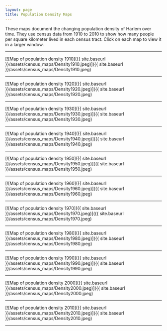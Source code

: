 ```yaml
---
layout: page
title: Population Density Maps
---
```


These maps document the changing population density of Harlem over time. They use census data from 1910 to 2010 to show how many people per square kilometer lived in each census tract. Click on each map to view it in a larger window.
<hr>
[![Map of population density 1910]({{ site.baseurl }}/assets/census_maps/Density1910.jpeg)]({{ site.baseurl }}/assets/census_maps/Density1910.jpeg)
<hr>
[![Map of population density 1920]({{ site.baseurl }}/assets/census_maps/Density1920.jpeg)]({{ site.baseurl }}/assets/census_maps/Density1920.jpeg)
<hr>
[![Map of population density 1930]({{ site.baseurl }}/assets/census_maps/Density1930.jpeg)]({{ site.baseurl }}/assets/census_maps/Density1930.jpeg)
<hr>
[![Map of population density 1940]({{ site.baseurl }}/assets/census_maps/Density1940.jpeg)]({{ site.baseurl }}/assets/census_maps/Density1940.jpeg)
<hr>
[![Map of population density 1950]({{ site.baseurl }}/assets/census_maps/Density1950.jpeg)]({{ site.baseurl }}/assets/census_maps/Density1950.jpeg)
<hr>
[![Map of population density 1960]({{ site.baseurl }}/assets/census_maps/Density1960.jpeg)]({{ site.baseurl }}/assets/census_maps/Density1960.jpeg)
<hr>
[![Map of population density 1970]({{ site.baseurl }}/assets/census_maps/Density1970.jpeg)]({{ site.baseurl }}/assets/census_maps/Density1970.jpeg)
<hr>
[![Map of population density 1980]({{ site.baseurl }}/assets/census_maps/Density1980.jpeg)]({{ site.baseurl }}/assets/census_maps/Density1980.jpeg)
<hr>
[![Map of population density 1990]({{ site.baseurl }}/assets/census_maps/Density1990.jpeg)]({{ site.baseurl }}/assets/census_maps/Density1990.jpeg)
<hr>
[![Map of population density 2000]({{ site.baseurl }}/assets/census_maps/Density2000.jpeg)]({{ site.baseurl }}/assets/census_maps/Density2000.jpeg)
<hr>
[![Map of population density 2010]({{ site.baseurl }}/assets/census_maps/Density2010.jpeg)]({{ site.baseurl }}/assets/census_maps/Density2010.jpeg)
<hr>
